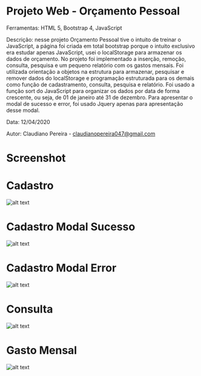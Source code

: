 # Projeto Web - Orçamento Pessoal

Ferramentas: HTML 5, Bootstrap 4, JavaScript

Descrição: nesse projeto Orçamento Pessoal tive o intuito de treinar o JavaScript, a página foi criada em total bootstrap porque o intuito exclusivo era estudar apenas JavaScript, usei o localStorage para armazenar os dados de orçamento. No projeto foi implementado a inserção, remoção, consulta, pesquisa e um pequeno relatório com os gastos mensais. Foi utilizada orientação a objetos na estrutura para armazenar, pesquisar e remover dados do localStorage e programação estruturada para os demais como função de cadastramento, consulta, pesquisa e relatório. Foi usado a função sort do JavaScript para organizar os dados por data de forma crescente, ou seja, de 01 de janeiro até 31 de dezembro. Para apresentar o modal de sucesso e error, foi usado Jquery apenas para apresentação desse modal.

Data: 12/04/2020

Autor: Claudiano Pereira - claudianopereira047@gmail.com

# Screenshot

# Cadastro
![alt text](https://i.imgur.com/HBnthT0.png)

# Cadastro Modal Sucesso
![alt text](https://i.imgur.com/1ik3790.png)

# Cadastro Modal Error
![alt text](https://i.imgur.com/layRnyx.png)

# Consulta
![alt text](https://i.imgur.com/WxtM6fy.png)

# Gasto Mensal
![alt text](https://i.imgur.com/QAqWWAe.png)

